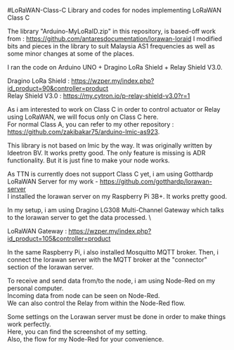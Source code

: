 #LoRaWAN-Class-C
Library and codes for nodes implementing LoRaWAN Class C

The library "Arduino-MyLoRaID.zip" in this repository, is based-off work from : https://github.com/antaresdocumentation/lorawan-loraid
I modified bits and pieces in the library to suit Malaysia AS1 frequencies as well as some minor changes at some of the places.

I ran the code on Arduino UNO + Dragino LoRa Shield + Relay Shield V3.0.

Dragino LoRa Shield : https://wzper.my/index.php?id_product=90&controller=product \
Relay Shield V3.0 : https://my.cytron.io/p-relay-shield-v3.0?r=1 

As i am interested to work on Class C in order to control actuator or Relay using LoRaWAN, we will focus only on Class C here. \
For normal Class A, you can refer to my other repository : https://github.com/zakibakar75/arduino-lmic-as923.

This library is not based on lmic by the way. It was originally written by Ideetron BV. It works pretty good.
The only feature is missing is ADR functionality. But it is just fine to make your node works.

As TTN is currently does not support Class C yet, i am using Gotthardp LoRaWAN Server for my work - https://github.com/gotthardp/lorawan-server \
I installed the lorawan server on my Raspberry Pi 3B+. It works pretty good.

In my setup, i am using Dragino LG308 Multi-Channel Gateway which talks to the lorawan server to get the data processed. \

LoRaWAN Gateway : https://wzper.my/index.php?id_product=105&controller=product

In the same Raspberry Pi, i also installed Mosquitto MQTT broker.
Then, i connect the lorawan server with the MQTT broker at the "connector" section of the lorawan server.

To receive and send data from/to the node, i am using Node-Red on my personal computer. \
Incoming data from node can be seen on Node-Red. \
We can also control the Relay from within the Node-Red flow.

Some settings on the Lorawan server must be done in order to make things work perfectly. \
Here, you can find the screenshot of my setting. \
Also, the flow for my Node-Red for your convenience.
